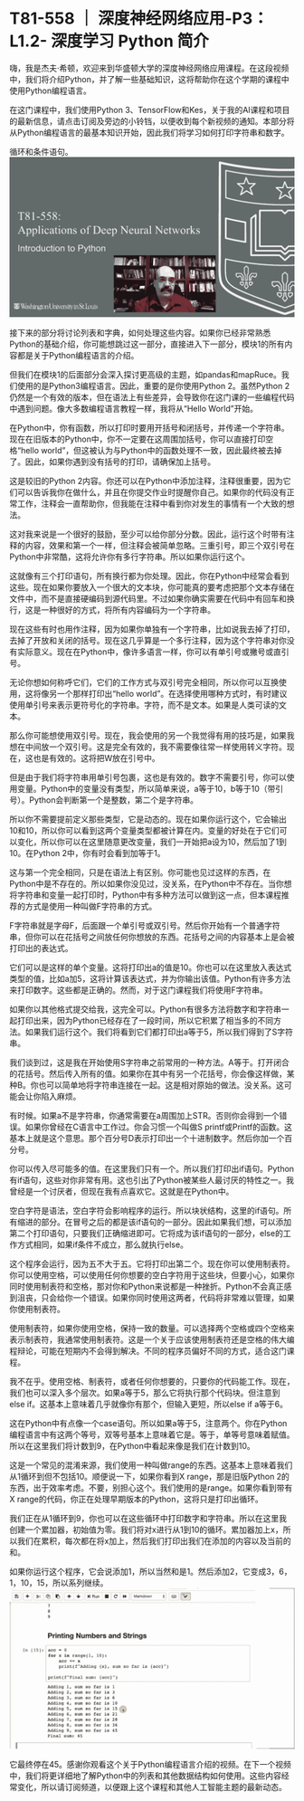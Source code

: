# T81-558 ｜ 深度神经网络应用-P3：L1.2- 深度学习 Python 简介 

嗨，我是杰夫·希顿，欢迎来到华盛顿大学的深度神经网络应用课程。在这段视频中，我们将介绍Python，并了解一些基础知识，这将帮助你在这个学期的课程中使用Python编程语言。

在这门课程中，我们使用Python 3、TensorFlow和Kes，关于我的AI课程和项目的最新信息，请点击订阅及旁边的小铃铛，以便收到每个新视频的通知。本部分将从Python编程语言的最基本知识开始，因此我们将学习如何打印字符串和数字。

循环和条件语句。![](img/ac1951e4692bfdf0941f1d0ef6d36dd9_1.png)

接下来的部分将讨论列表和字典，如何处理这些内容。如果你已经非常熟悉Python的基础介绍，你可能想跳过这一部分，直接进入下一部分，模块1的所有内容都是关于Python编程语言的介绍。

但我们在模块1的后面部分会深入探讨更高级的主题，如pandas和mapRuce。我们使用的是Python3编程语言。因此，重要的是你使用Python 2。虽然Python 2仍然是一个有效的版本，但在语法上有些差异，会导致你在这门课的一些编程代码中遇到问题。像大多数编程语言教程一样，我将从“Hello World”开始。

在Python中，你有函数，所以打印时要用开括号和闭括号，并传递一个字符串。现在在旧版本的Python中，你不一定要在这周围加括号，你可以直接打印空格“hello world”，但这被认为与Python中的函数处理不一致，因此最终被去掉了。因此，如果你遇到没有括号的打印，请确保加上括号。

这是较旧的Python 2内容。你还可以在Python中添加注释，注释很重要，因为它们可以告诉我你在做什么，并且在你提交作业时提醒你自己。如果你的代码没有正常工作，注释会一直帮助你，但我能在注释中看到你对发生的事情有一个大致的想法。

这对我来说是一个很好的鼓励，至少可以给你部分分数。因此，运行这个时带有注释的内容，效果和第一个一样，但注释会被简单忽略。三重引号，即三个双引号在Python中非常酷，这将允许你有多行字符串。所以如果你运行这个。

这就像有三个打印语句，所有换行都为你处理。因此，你在Python中经常会看到这些。现在如果你要放入一个很大的文本块，你可能真的要考虑把那个文本存储在文件中，而不是直接硬编码到源代码里。不过如果你确实需要在代码中有回车和换行，这是一种很好的方式，将所有内容编码为一个字符串。

现在这些有时也用作注释，因为如果你单独有一个字符串，比如说我去掉了打印，去掉了开放和关闭的括号。现在这几乎算是一个多行注释，因为这个字符串对你没有实际意义。现在在Python中，像许多语言一样，你可以有单引号或撇号或直引号。

无论你想如何称呼它们，它们的工作方式与双引号完全相同，所以你可以互换使用，这将像另一个那样打印出“hello world”。在选择使用哪种方式时，有时建议使用单引号来表示更符号化的字符串。字符，而不是文本。如果是人类可读的文本。

那么你可能想使用双引号。现在，我会使用的另一个我觉得有用的技巧是，如果我想在中间放一个双引号。这是完全有效的，我不需要像往常一样使用转义字符。现在，这也是有效的。这将把W放在引号中。

但是由于我们将字符串用单引号包裹，这也是有效的。数字不需要引号，你可以使用变量。Python中的变量没有类型，所以简单来说，a等于10，b等于10（带引号）。Python会判断第一个是整数，第二个是字符串。

所以你不需要提前定义那些类型，它是动态的。现在如果你运行这个，它会输出10和10，所以你可以看到这两个变量类型都被计算在内。变量的好处在于它们可以变化，所以你可以在这里随意更改变量，我们一开始把a设为10，然后加了1到10。在Python 2中，你有时会看到加等于1。

这与第一个完全相同，只是在语法上有区别。你可能也见过这样的东西，在Python中是不存在的。所以如果你没见过，没关系，在Python中不存在。当你想将字符串和变量一起打印时，Python中有多种方法可以做到这一点，但本课程推荐的方式是使用一种叫做F字符串的方式。

F字符串就是字母F，后面跟一个单引号或双引号。然后你开始有一个普通字符串，但你可以在花括号之间放任何你想放的东西。花括号之间的内容基本上是会被打印出的表达式。

它们可以是这样的单个变量。这将打印出a的值是10。你也可以在这里放入表达式类型的值，比如a加5，这将计算该表达式，并为你输出该值。Python有许多方法来打印数字。这些都是正确的。然而，对于这门课程我们将使用F字符串。

如果你以其他格式提交给我，这完全可以。Python有很多方法将数字和字符串一起打印出来，因为Python已经存在了一段时间，所以它积累了相当多的不同方法。如果我们运行这个。我们将看到它们都打印出a等于5，所以我们得到了S字符串。

我们谈到过，这是我在开始使用S字符串之前常用的一种方法。A等于。打开闭合的花括号。然后传入所有的值。如果你在其中有另一个花括号，你会像这样做，某种B。你也可以简单地将字符串连接在一起。这是相对原始的做法。没关系。这可能会让你陷入麻烦。

有时候。如果a不是字符串，你通常需要在a周围加上STR。否则你会得到一个错误。如果你曾经在C语言中工作过。你会习惯一个叫做S printf或Printf的函数。这基本上就是这个意思。那个百分号D表示打印出一个十进制数字。然后你加一个百分号。

你可以传入尽可能多的值。在这里我们只有一个。所以我们打印出if语句。Python有if语句，这些对你非常有用。这也引出了Python被某些人最讨厌的特性之一。我曾经是一个讨厌者，但现在我有点喜欢它。这就是在Python中。

空白字符是语法，空白字符会影响程序的运行。所以块状结构，这里的if语句。所有缩进的部分。在冒号之后的都是该if语句的一部分。因此如果我们想，可以添加第二个打印语句，只要我们正确缩进即可。它将成为该if语句的一部分，else的工作方式相同，如果if条件不成立，那么就执行else。

这个程序会运行，因为五不大于五。它将打印出第二个。现在你可以使用制表符。你可以使用空格，可以使用任何你想要的空白字符用于这些块，但要小心，如果你同时使用制表符和空格，那对你和Python来说都是一种挫折。Python不会真正感到沮丧，只会给你一个错误。如果你同时使用这两者，代码将非常难以管理，如果你使用制表符。

使用制表符，如果你使用空格，保持一致的数量。可以选择两个空格或四个空格来表示制表符，我通常使用制表符。这是一个关于应该使用制表符还是空格的伟大编程辩论，可能在短期内不会得到解决。不同的程序员偏好不同的方式，适合这门课程。

我不在乎。使用空格、制表符，或者任何你想要的，只要你的代码能工作。现在，我们也可以深入多个层次。如果a等于5，那么它将执行那个代码块。但注意到else if。这基本上意味着几乎就像你有那个，但输入更短，所以else if a等于6。

这在Python中有点像一个case语句。所以如果a等于5，注意两个。你在Python编程语言中有这两个等号，双等号基本上意味着它是。等于，单等号意味着赋值。所以在这里我们将计数到9，在Python中看起来像是我们在计数到10。

这是一个常见的混淆来源，我们使用一种叫做range的东西。这基本上意味着我们从1循环到但不包括10。顺便说一下，如果你看到X range，那是旧版Python 2的东西，出于效率考虑。不要，别担心这个。我们使用的是range。如果你看到带有X range的代码，你正在处理早期版本的Python，这将只是打印出循环。

我们正在从1循环到9，你也可以在这些循环中打印数字和字符串。所以在这里我创建一个累加器，初始值为零。我们将对x进行从1到10的循环。累加器加上x，所以我们在累积，每次都在将x加上，然后我们打印出我们在添加的内容以及当前的和。

如果你运行这个程序，它会说添加1，所以当然和是1。然后添加2，它变成3，6，1，10，15，所以系列继续。![](img/ac1951e4692bfdf0941f1d0ef6d36dd9_3.png)

它最终停在45。感谢你观看这个关于Python编程语言介绍的视频。在下一个视频中，我们将更详细地了解Python中的列表和其他数据结构如何使用。这些内容经常变化，所以请订阅频道，以便跟上这个课程和其他人工智能主题的最新动态。
